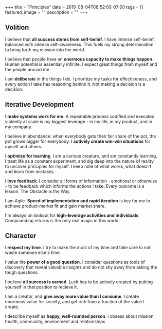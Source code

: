 +++
title =  "Principles"
date = 2019-08-04T08:52:00-07:00
tags = []
featured_image = ""
description = ""
+++

## Volition

I believe that **all success stems from self-belief**. I have intense self-belief, balanced with intense self-awareness. This fuels my strong determination to bring forth my mission into the world. 

I believe that people have an **enormous capacity to make things happen**. Human potential is essentially infinite. I expect great things from myself and the people around me.

I am **deliberate** in the things I do. I prioritize my tasks for effectiveness, and every action I take has reasoning behind it. Not making a decision is a decision.

## Iterative Development

I **make systems work for me**. A repeatable process codified and executed violently at scale is my biggest leverage - in my life, in my product, and in my company. 

I believe in abundance: when everybody gets their fair share of the pot, the pot grows bigger for everybody. I **actively create win-win situations** for myself and others..

I **optimize for learning**. I am a curious creature, and am constantly learning. I treat life as a constant experiment, and dig deep into the nature of reality to uncover principles for myself. I keep note of what works, what doesn't and learn from mistakes.

I **love feedback**. I consider all forms of information - emotional or otherwise - to be feedback which informs the actions I take. Every outcome is a lesson. The Obstacle is the Way.

I am Agile. **Speed of implementation and rapid iteration** is key for me to achieve product-market fit and gain market share.

I'm always on lookout for **high-leverage activities and individuals**. Compounding returns is the only real magic in this world.

## Character

I **respect my time**. I try to make the most of my time and take care to not waste someone else's time.

I value the **power of a good question**. I consider questions as tools of discovery that reveal valuable insights and do not shy away from asking the tough questions.

I believe **all success is earned**. Luck has to be actively created by putting yourself in that position to recieve it.

I am a creator, and **give away more value than I consume**. I create enormous value for society, and get rich from a fraction of the value I create.

I describe myself as **happy, well-rounded person**. I obsess about mission, health, community, environment and relationships

